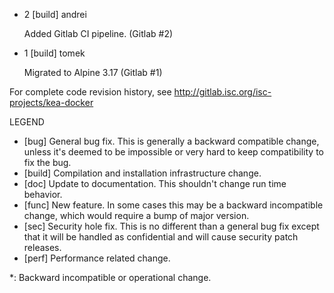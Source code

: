 * 2 [build] andrei

    Added Gitlab CI pipeline.
    (Gitlab #2)

* 1 [build] tomek

    Migrated to Alpine 3.17
    (Gitlab #1)

For complete code revision history, see
    http://gitlab.isc.org/isc-projects/kea-docker

LEGEND
* [bug]   General bug fix.  This is generally a backward compatible change,
          unless it's deemed to be impossible or very hard to keep
          compatibility to fix the bug.
* [build] Compilation and installation infrastructure change.
* [doc]   Update to documentation. This shouldn't change run time behavior.
* [func]  New feature.  In some cases this may be a backward incompatible
          change, which would require a bump of major version.
* [sec]   Security hole fix. This is no different than a general bug
          fix except that it will be handled as confidential and will cause
          security patch releases.
* [perf]  Performance related change.

*: Backward incompatible or operational change.
